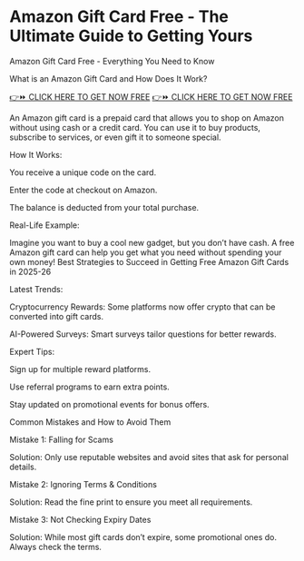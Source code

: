 # Amazon Gift Card Free - The Ultimate Guide to Getting Yours
Amazon Gift Card Free - Everything You Need to Know

What is an Amazon Gift Card and How Does It Work?

[👉⏩ CLICK HERE TO GET NOW FREE](https://ecomadboosters.xyz/free%20amazon%20gift%20card/)
[👉⏩ CLICK HERE TO GET NOW FREE](https://ecomadboosters.xyz/free%20amazon%20gift%20card/)


An Amazon gift card is a prepaid card that allows you to shop on Amazon without using cash or a credit card. You can use it to buy products, subscribe to services, or even gift it to someone special.

How It Works:

You receive a unique code on the card.

Enter the code at checkout on Amazon.

The balance is deducted from your total purchase.

Real-Life Example:

Imagine you want to buy a cool new gadget, but you don’t have cash. A free Amazon gift card can help you get what you need without spending your own money!
Best Strategies to Succeed in Getting Free Amazon Gift Cards in 2025-26

Latest Trends:

Cryptocurrency Rewards: Some platforms now offer crypto that can be converted into gift cards.

AI-Powered Surveys: Smart surveys tailor questions for better rewards.

Expert Tips:

Sign up for multiple reward platforms.

Use referral programs to earn extra points.

Stay updated on promotional events for bonus offers.

Common Mistakes and How to Avoid Them

Mistake 1: Falling for Scams

Solution: Only use reputable websites and avoid sites that ask for personal details.

Mistake 2: Ignoring Terms & Conditions

Solution: Read the fine print to ensure you meet all requirements.

Mistake 3: Not Checking Expiry Dates

Solution: While most gift cards don’t expire, some promotional ones do. Always check the terms.

